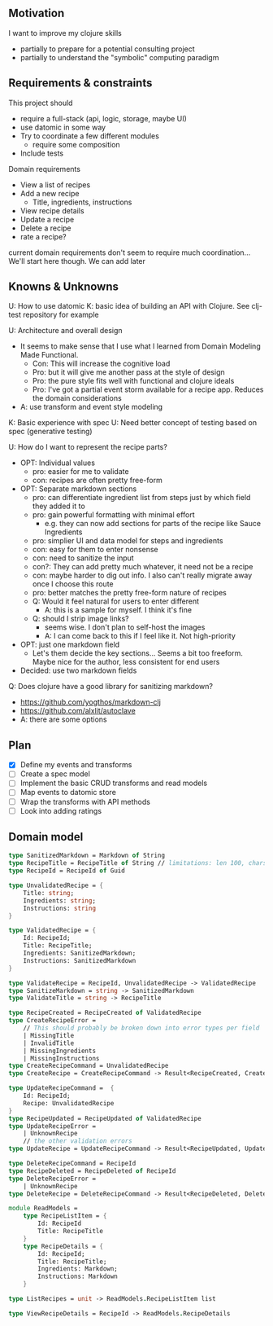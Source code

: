 
## Motivation

I want to improve my clojure skills
- partially to prepare for a potential consulting project
- partially to understand the "symbolic" computing paradigm

## Requirements & constraints
This project should
- require a full-stack (api, logic, storage, maybe UI)
- use datomic in some way
- Try to coordinate a few different modules
  - require some composition
- Include tests

Domain requirements
- View a list of recipes
- Add a new recipe
  - Title, ingredients, instructions
- View recipe details
- Update a recipe
- Delete a recipe
- rate a recipe?

current domain requirements don't seem to require much coordination... We'll start here though. We can add later

## Knowns & Unknowns

U: How to use datomic
K: basic idea of building an API with Clojure. See clj-test repository for example

U: Architecture and overall design
- It seems to make sense that I use what I learned from Domain Modeling Made Functional. 
  - Con: This will increase the cognitive load
  - Pro: but it will give me another pass at the style of design
  - Pro: the pure style fits well with functional and clojure ideals
  - Pro: I've got a partial event storm available for a recipe app. Reduces the domain considerations
- A: use transform and event style modeling

K: Basic experience with spec
U: Need better concept of testing based on spec (generative testing)

U: How do I want to represent the recipe parts?
- OPT: Individual values
  - pro: easier for me to validate
  - con: recipes are often pretty free-form
- OPT: Separate markdown sections
  - pro: can differentiate ingredient list from steps just by which field they added it to
  - pro: gain powerful formatting with minimal effort
    - e.g. they can now add sections for parts of the recipe like Sauce Ingredients
  - pro: simplier UI and data model for steps and ingredients
  - con: easy for them to enter nonsense
  - con: need to sanitize the input
  - con?: They can add pretty much whatever, it need not be a recipe
  - con: maybe harder to dig out info. I also can't really migrate away once I choose this route
  - pro: better matches the pretty free-form nature of recipes
  - Q: Would it feel natural for users to enter different
    - A: this is a sample for myself. I think it's fine
  - Q: should I strip image links?
    - seems wise. I don't plan to self-host the images
    - A: I can come back to this if I feel like it. Not high-priority
- OPT: just one markdown field
  - Let's them decide the key sections... Seems a bit too freeform. Maybe nice for the author, less consistent for end users
- Decided: use two markdown fields  

Q: Does clojure have a good library for sanitizing markdown?
- https://github.com/yogthos/markdown-clj
- https://github.com/alxlit/autoclave
- A: there are some options


## Plan

- [x] Define my events and transforms
- [ ] Create a spec model
- [ ] Implement the basic CRUD transforms and read models
- [ ] Map events to datomic store
- [ ] Wrap the transforms with API methods
- [ ] Look into adding ratings

## Domain model

```fs
type SanitizedMarkdown = Markdown of String
type RecipeTitle = RecipeTitle of String // limitations: len 100, chars: [letters, spaces, hyphens]
type RecipeId = RecipeId of Guid

type UnvalidatedRecipe = {
    Title: string;
    Ingredients: string;
    Instructions: string
}

type ValidatedRecipe = {
    Id: RecipeId;
    Title: RecipeTitle;
    Ingredients: SanitizedMarkdown;
    Instructions: SanitizedMarkdown
}

type ValidateRecipe = RecipeId, UnvalidatedRecipe -> ValidatedRecipe
type SanitizeMarkdown = string -> SanitizedMarkdown
type ValidateTitle = string -> RecipeTitle

type RecipeCreated = RecipeCreated of ValidatedRecipe
type CreateRecipeError = 
    // This should probably be broken down into error types per field
    | MissingTitle
    | InvalidTitle
    | MissingIngredients
    | MissingInstructions
type CreateRecipeCommand = UnvalidatedRecipe
type CreateRecipe = CreateRecipeCommand -> Result<RecipeCreated, CreateRecipeError>

type UpdateRecipeCommand =  {
    Id: RecipeId;
    Recipe: UnvalidatedRecipe
}
type RecipeUpdated = RecipeUpdated of ValidatedRecipe
type UpdateRecipeError = 
    | UnknownRecipe
    // the other validation errors
type UpdateRecipe = UpdateRecipeCommand -> Result<RecipeUpdated, UpdateRecipeError>

type DeleteRecipeCommand = RecipeId
type RecipeDeleted = RecipeDeleted of RecipeId
type DeleteRecipeError = 
    | UnknownRecipe
type DeleteRecipe = DeleteRecipeCommand -> Result<RecipeDeleted, DeleteRecipeError>

module ReadModels = 
    type RecipeListItem = {
        Id: RecipeId
        Title: RecipeTitle
    }
    type RecipeDetails = {
        Id: RecipeId;
        Title: RecipeTitle;
        Ingredients: Markdown;
        Instructions: Markdown
    }

type ListRecipes = unit -> ReadModels.RecipeListItem list

type ViewRecipeDetails = RecipeId -> ReadModels.RecipeDetails

```